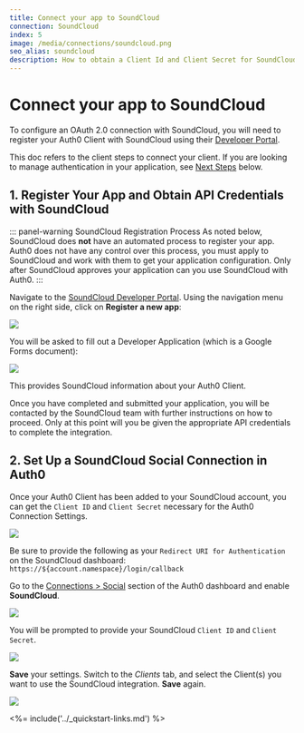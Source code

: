 ```yaml
---
title: Connect your app to SoundCloud
connection: SoundCloud
index: 5
image: /media/connections/soundcloud.png
seo_alias: soundcloud
description: How to obtain a Client Id and Client Secret for SoundCloud.
---
```


# Connect your app to SoundCloud

To configure an OAuth 2.0 connection with SoundCloud, you will need to register your Auth0 Client with SoundCloud using their [Developer Portal](http://developers.soundcloud.com/).

This doc refers to the client steps to connect your client. If you are looking to manage authentication in your application, see [Next Steps](#next-steps) below.

## 1. Register Your App and Obtain API Credentials with SoundCloud

::: panel-warning SoundCloud Registration Process
As noted below, SoundCloud does **not** have an automated process to register your app. Auth0 does not have any control over this process, you must apply to SoundCloud and work with them to get your application configuration. Only after SoundCloud approves your application can you use SoundCloud with Auth0.
:::

Navigate to the [SoundCloud Developer Portal](http://developers.soundcloud.com/). Using the navigation menu on the right side, click on **Register a new app**:

![](/media/articles/connections/social/soundcloud/soundcloud-devportal-1.png)

You will be asked to fill out a Developer Application (which is a Google Forms document):

![](/media/articles/connections/social/soundcloud/soundcloud-google-doc.png)

This provides SoundCloud information about your Auth0 Client.

Once you have completed and submitted your application, you will be contacted by the SoundCloud team with further instructions on how to proceed. Only at this point will you be given the appropriate API credentials to complete the integration.

## 2. Set Up a SoundCloud Social Connection in Auth0

Once your Auth0 Client has been added to your SoundCloud account, you can get the `Client ID` and `Client Secret` necessary for the Auth0 Connection Settings.

![](/media/articles/connections/social/soundcloud/soundcloud-devportal-2.png)

Be sure to provide the following as your `Redirect URI for Authentication` on the SoundCloud dashboard: `https://${account.namespace}/login/callback`

Go to the [Connections > Social](${manage_url}/#/connections/social) section of the Auth0 dashboard and enable **SoundCloud**.

![](/media/articles/connections/social/soundcloud/social.png)

You will be prompted to provide your SoundCloud `Client ID` and `Client Secret`.

![](/media/articles/connections/social/soundcloud/auth0-settings.png)

**Save** your settings. Switch to the *Clients* tab, and select the Client(s) you want to use the SoundCloud integration. **Save** again.

![](/media/articles/connections/social/soundcloud/clients.png)

<%= include('../_quickstart-links.md') %>

